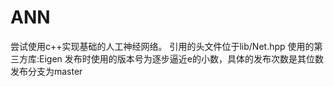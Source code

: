 # ANN
尝试使用c++实现基础的人工神经网络。
引用的头文件位于lib/Net.hpp
使用的第三方库:Eigen
发布时使用的版本号为逐步逼近e的小数，具体的发布次数是其位数
发布分支为master

